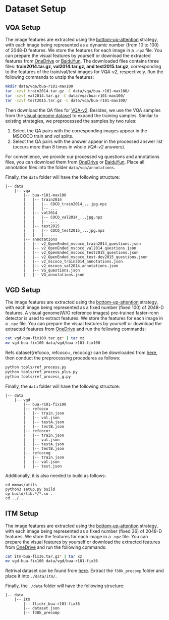 # Dataset Setup


## VQA Setup

The image features are extracted using the [bottom-up-attention](https://github.com/peteanderson80/bottom-up-attention) strategy, with each image being represented as a dynamic number (from 10 to 100) of 2048-D features. We store the features for each image in a `.npz` file. You can prepare the visual features by yourself or download the extracted features from [OneDrive](https://awma1-my.sharepoint.com/:f:/g/personal/yuz_l0_tn/EsfBlbmK1QZFhCOFpr4c5HUBzUV0aH2h1McnPG1jWAxytQ?e=2BZl8O) or [BaiduYun](https://pan.baidu.com/s/1C7jIWgM3hFPv-YXJexItgw#list/path=%2F). The downloaded files contains three files: **train2014.tar.gz, val2014.tar.gz, and test2015.tar.gz**, corresponding to the features of the train/val/test images for *VQA-v2*, respectively. Run the following commands to unzip the features:
<!-- 
```angular2html
|-- data
	|-- bua-r101-max100
	|  |-- train2014.tar.gz
	|  |-- val2014.tar.gz
	|  |-- test2015.tar.gz
``` -->
```Bash
mkdir data/vqa/bua-r101-max100
tar -xzvf train2014.tar.gz -C data/vqa/bua-r101-max100/
tar -xzvf val2014.tar.gz -C data/vqa/bua-r101-max100/
tar -xzvf test2015.tar.gz -C data/vqa/bua-r101-max100/
```

Then download the QA files for [VQA-v2](https://visualqa.org/download.html). Besides, we use the VQA samples from the [visual genome dataset](http://visualgenome.org/) to expand the training samples. Similar to existing strategies, we preprocessed the samples by two rules:

1. Select the QA pairs with the corresponding images appear in the MSCOCO train and *val* splits.
2. Select the QA pairs with the answer appear in the processed answer list (occurs more than 8 times in whole *VQA-v2* answers).

For convenience, we provide our processed vg questions and annotations files, you can download them from [OneDrive](https://awma1-my.sharepoint.com/:f:/g/personal/yuz_l0_tn/EmVHVeGdck1IifPczGmXoaMBFiSvsegA6tf_PqxL3HXclw) or [BaiduYun](https://pan.baidu.com/s/1QCOtSxJGQA01DnhUg7FFtQ#list/path=%2F). Place all annotation files into the folder `data/vqa/annotations`.

Finally, the `data` folder will have the following structure:

```angular2html
|-- data
	|-- vqa
	    |-- bua-r101-max100
	    |   |-- train2014
	    |   |   |-- COCO_train2014_...jpg.npz
	    |   |   |-- ...
	    |   |-- val2014
	    |   |   |-- COCO_val2014_...jpg.npz
	    |   |   |-- ...
	    |   |-- test2015
	    |   |   |-- COCO_test2015_...jpg.npz
	    |   |   |-- ...
		|-- annotations
	    |   |-- v2_OpenEnded_mscoco_train2014_questions.json
	    |   |-- v2_OpenEnded_mscoco_val2014_questions.json
	    |   |-- v2_OpenEnded_mscoco_test2015_questions.json
	    |   |-- v2_OpenEnded_mscoco_test-dev2015_questions.json
	    |   |-- v2_mscoco_train2014_annotations.json
	    |   |-- v2_mscoco_val2014_annotations.json
	    |   |-- VG_questions.json
	    |   |-- VG_annotations.json

```

## VGD Setup

The image features are extracted using the [bottom-up-attention](https://github.com/peteanderson80/bottom-up-attention) strategy, with each image being represented as a fixed number (fixed 100) of 2048-D features. A visual genome(W/O reference images) pre-trained faster-rcnn detector is used to extract features. We store the features for each image in a `.npz` file. You can prepare the visual features by yourself or download the extracted features from [OneDrive](https://awma1-my.sharepoint.com/:f:/g/personal/yuz_l0_tn/Ehz5A3Eif-JHhZTLhxs7vrEBrDbCEKBUDto4J57fA0GCDg?e=jkTLUy) and run the following commands:

```Bash
cat vgd-bua-fix100.tar.gz* | tar xz
mv vgd-bua-fix100 data/vgd/bua-r101-fix100
```

Refs dataset{refcoco, refcoco+, recocog} can be downloaded from [here](https://github.com/lichengunc/refer), then conduct the preprocessing procedures as follows:

```Bash
python tools/ref_process.py
python tools/ref_process_plus.py
python tools/ref_process_g.py
```

Finally, the `data` folder will have the following structure:

```angular2html
|-- data
	|-- vgd
	    |-- bua-r101-fix100
	    |-- refcoco
	    |   |-- train.json
	    |   |-- val.json
	    |   |-- testA.json
	    |   |-- testB.json
	    |-- refcoco+
	    |   |-- train.json
	    |   |-- val.json
	    |   |-- testA.json
	    |   |-- testB.json
	    |-- refcocog
	    |   |-- train.json
	    |   |-- val.json
	    |   |-- test.json
```

Additionally, it is also needed to build as follows:
```
cd mmnas/utils
python3 setup.py build
cp build/lib.*/*.so .
cd ../..
```


## ITM Setup

The image features are extracted using the [bottom-up-attention](https://github.com/peteanderson80/bottom-up-attention) strategy, with each image being represented as a fixed number (fixed 36) of 2048-D features. We store the features for each image in a `.npz` file. You can prepare the visual features by yourself or download the extracted features from [OneDrive](https://awma1-my.sharepoint.com/:f:/g/personal/yuz_l0_tn/EtbW4UUOn81CgRbIhRzsJUwBEEZDCGQU1oiuhhcBUbEC9Q?e=iCwNdi) and run the following commands:

```Bash
cat itm-bua-fix36.tar.gz* | tar xz
mv vgd-bua-fix100 data/vgd/bua-r101-fix36
```

Retrival dataset can be found from [here](https://scanproject.blob.core.windows.net/scan-data/data_no_feature.zip). Extract the `f30k_precomp` folder and place it into `./data/itm/`.

Finally, the `./data` folder will have the following structure:
```angular2html
|-- data
	|-- itm
	    |-- flickr_bua-r101-fix36
	    |-- dataset.json
	    |-- f30k_precomp
```
